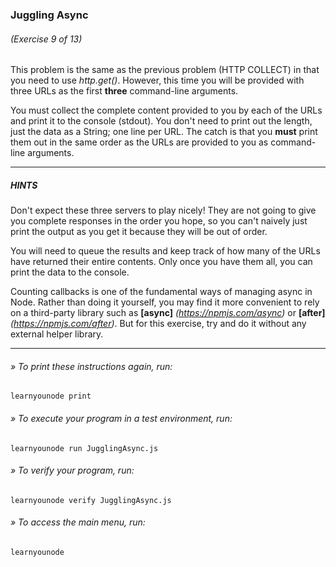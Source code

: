 ### Juggling Async
###### (Exercise 9 of 13)
This problem is the same as the previous problem (HTTP COLLECT) in that you need to use *http.get()*. However, this time you will be provided with three URLs as the first __three__ command-line arguments.

You must collect the complete content provided to you by each of the URLs and print it to the console (stdout). You don't need to print out the length, just the data as a String; one line per URL. The catch is that you __must__ print them out in the same order as the URLs are provided to you as command-line arguments.

___
##### HINTS
Don't expect these three servers to play nicely! They are not going to give you complete responses in the order you hope, so you can't naively just print the output as you get it because they will be out of order.

You will need to queue the results and keep track of how many of the URLs have returned their entire contents. Only once you have them all, you can print the data to the console.

Counting callbacks is one of the fundamental ways of managing async in Node. Rather than doing it yourself, you may find it more convenient to rely on a third-party library such as __[async]__ *(https://npmjs.com/async)* or __[after]__ *(https://npmjs.com/after)*. But for this exercise, try and do it without any external helper library.

___
###### » To print these instructions again, run:
    learnyounode print
###### » To execute your program in a test environment, run:
    learnyounode run JugglingAsync.js
###### » To verify your program, run:
    learnyounode verify JugglingAsync.js
###### » To access the main menu, run:
    learnyounode
